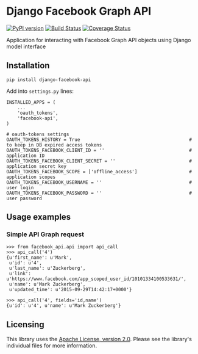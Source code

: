 Django Facebook Graph API
=========================

[![PyPI version](https://badge.fury.io/py/django-facebook-api.png)](http://badge.fury.io/py/django-facebook-api) [![Build Status](https://travis-ci.org/ramusus/django-facebook-api.png?branch=master)](https://travis-ci.org/ramusus/django-facebook-api) [![Coverage Status](https://coveralls.io/repos/ramusus/django-facebook-api/badge.png?branch=master)](https://coveralls.io/r/ramusus/django-facebook-api)

Application for interacting with Facebook Graph API objects using Django model interface

Installation
------------

    pip install django-facebook-api

Add into `settings.py` lines:

    INSTALLED_APPS = (
        ...
        'oauth_tokens',
        'facebook-api',
    )

    # oauth-tokens settings
    OAUTH_TOKENS_HISTORY = True                                        # to keep in DB expired access tokens
    OAUTH_TOKENS_FACEBOOK_CLIENT_ID = ''                               # application ID
    OAUTH_TOKENS_FACEBOOK_CLIENT_SECRET = ''                           # application secret key
    OAUTH_TOKENS_FACEBOOK_SCOPE = ['offline_access']                   # application scopes
    OAUTH_TOKENS_FACEBOOK_USERNAME = ''                                # user login
    OAUTH_TOKENS_FACEBOOK_PASSWORD = ''                                # user password

Usage examples
--------------

### Simple API Graph request

    >>> from facebook_api.api import api_call
    >>> api_call('4')
    {u'first_name': u'Mark',
     u'id': u'4',
     u'last_name': u'Zuckerberg',
     u'link': u'https://www.facebook.com/app_scoped_user_id/10101334100533631/',
     u'name': u'Mark Zuckerberg',
     u'updated_time': u'2015-09-29T14:42:17+0000'}

    >>> api_call('4', fields='id,name')
    {u'id': u'4', u'name': u'Mark Zuckerberg'}

Licensing
---------

This library uses the [Apache License, version 2.0](http://www.apache.org/licenses/LICENSE-2.0.html). 
Please see the library's individual files for more information.
